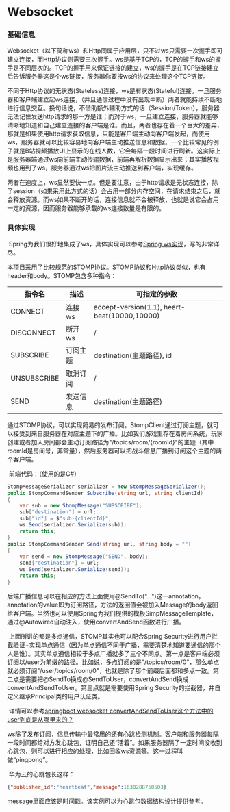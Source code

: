 # Websocket	

### 基础信息

​		Websocket（以下简称ws）和Http同属于应用层，只不过ws只需要一次握手即可建立连接，而Http协议则需要三次握手。ws是基于TCP的，TCP的握手和ws的握手是不同层次的。TCP的握手用来保证链接的建立，ws的握手是在TCP链接建立后告诉服务器这是个ws链接，服务器你要按ws的协议来处理这个TCP链接。

​		不同于Http协议的无状态(Stateless)连接，ws是有状态(Stateful)连接。一旦服务器和客户端建立起ws连接，（并且通信过程中没有出现中断）两者就能持续不断地进行信息交互。换句话说，不借助额外辅助方式的话（Session/Token），服务器无法记住发送http请求的那一方是谁；而对于ws，一旦建立连接，服务器就能够清晰地知道和自己建立连接的客户端是谁。而且，两者也存在着一个巨大的差异，那就是如果使用http请求获取信息，只能是客户端主动向客户端发起，而使用ws，服务器就可以比较容易地向客户端主动推送信息和数据。一个比较常见的例子就是B站视频播放UI上显示的在线人数，它会每隔一段时间进行刷新。这实际上是服务器端通过ws向前端主动传输数据，前端再解析数据显示出来；其实播放视频也用到了ws，服务器通过ws把图片流主动推送到客户端，实现缓存。

​		两者在速度上，ws显然要快一点。但是要注意，由于http请求是无状态连接，除了session（如果采用此方式的话）会占用一部分内存空间，在请求结束之后，就会释放资源。而ws如果不断开的话，连接信息就不会被释放，也就是说它会占用一定的资源，因而服务器能够承载的ws连接数量是有限的。

### 具体实现

​		Spring为我们很好地集成了ws，具体实现可以参考[Spring ws实现](https://www.cnblogs.com/kiwifly/p/11729304.html)，写的非常详尽。

​		本项目采用了比较规范的STOMP协议。STOMP协议和Http协议类似，也有header和body。STOMP包含多种指令：

| 指令名      | 描述     | 可指定的参数                                 |
| ----------- | -------- | -------------------------------------------- |
| CONNECT     | 连接ws   | accept-version(1.1), heart-beat(10000,10000) |
| DISCONNECT  | 断开ws   | /                                            |
| SUBSCRIBE   | 订阅主题 | destination(主题路径), id                    |
| UNSUBSCRIBE | 取消订阅 | /                                            |
| SEND        | 发送信息 | destination(主题路径)                        |

​		通过STOMP协议，可以实现简易的发布订阅。StompClient通过订阅主题，就可以接受到来自服务器在对应主题下的广播。比如我们游戏里存在着房间系统，玩家创建或者加入房间都会主动订阅路径为"/topics/room/{roomId}"的主题（其中roomId是房间号，非常量），然后服务器可以把战斗信息广播到订阅这个主题的两个客户端。

​	前端代码：（使用的是C#）

```c#
StompMessageSerializer serializer = new StompMessageSerializer();   
public StompCommandSender Subscribe(string url, string clientId)
{
    var sub = new StompMessage("SUBSCRIBE");
    sub["destination"] = url;
    sub["id"] = $"sub-{clientId}";
    ws.Send(serializer.Serialize(sub));
    return this;
}
public StompCommandSender Send(string url, string body = "")
{
    var send = new StompMessage("SEND", body);
    send["destination"] = url;
    ws.Send(serializer.Serialize(send));
    return this;
}
```

​		后端广播信息可以在相应的方法上面使用@SendTo("...")这一annotation，annotation的value即为订阅路径，方法的返回值会被加入Message的body返回给客户端。当然也可以使用Spring为我们提供的模板SimpMessageTemplate，通过@Autowired自动注入，使用convertAndSend函数进行广播。

​		上面所讲的都是多点通信，STOMP其实也可以配合Spring Security进行用户拦截验证+实现单点通信（因为单点通信不同于广播，需要清楚地知道要通信的那个人是谁）。其实单点通信相较于多点广播就多了三个不同点。第一点是客户端必须订阅以/user为前缀的路径。比如说，多点订阅的是"/topics/room/0"，那么单点就必须订阅"/user/topics/room/0"，也就是除了那个前缀后面都和多点一致。第二点是需要把@SendTo换成@SendToUser，convertAndSend换成convertAndSendToUser。第三点就是需要使用Spring Security的拦截器，并自定义继承Principal类的用户认证类。

​		详情可以参考[springboot websocket convertAndSendToUser这个方法中的user到底是从哪里来的？](https://segmentfault.com/q/1010000015140531)

​		ws除了发布订阅，信息传输中最常用的还有心跳检测机制。客户端和服务器每隔一段时间都给对方发心跳包，证明自己还“活着”。如果服务器隔了一定时间没收到心跳包，则可以进行相应的处理，比如回收ws资源等。这一过程叫做“pingpong”。

​		华为云的心跳包长这样：

```json
{"publisher_id":"heartbeat","message":1630288750503}	
```

​		message里面应该是时间戳。该实例可以为心跳包数据结构设计提供参考。